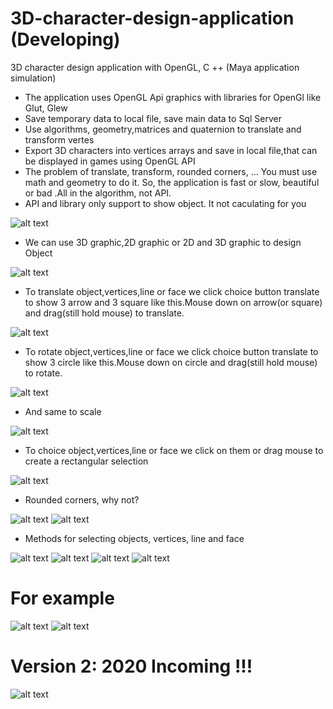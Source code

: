 # 3D-character-design-application (Developing)
3D character design application with OpenGL, C ++ (Maya application simulation)

- The application uses OpenGL Api graphics with libraries for OpenGl like Glut, Glew
- Save temporary data to local file, save main data to Sql Server
- Use algorithms, geometry,matrices and quaternion to translate and transform vertes
- Export 3D characters into vertices arrays and save in local file,that can be displayed in games using OpenGL API
- The problem of translate, transform, rounded corners, ... You must use math and geometry to do it. So, the application is fast or slow, beautiful or bad .All in the algorithm, not API.
- API and library only support to show object. It not caculating for you

![alt text](https://github.com/DavidAbraham912/3D-character-design-application/blob/master/opengl0.jpg)

- We can use 3D graphic,2D graphic or 2D and 3D graphic to design Object

![alt text](https://github.com/DavidAbraham912/3D-character-design-application/blob/master/opengl1.jpg)

- To translate object,vertices,line or face we click choice button translate to show 3 arrow and 3 square like this.Mouse down on arrow(or square) and drag(still hold mouse) to translate.

![alt text](https://github.com/DavidAbraham912/3D-character-design-application/blob/master/opengl2.jpg)


+ To rotate object,vertices,line or face we click choice button translate to show 3 circle like this.Mouse down on circle and drag(still hold mouse) to rotate.

![alt text](https://github.com/DavidAbraham912/3D-character-design-application/blob/master/opengl3.jpg)


- And same to scale

![alt text](https://github.com/DavidAbraham912/3D-character-design-application/blob/master/opengl4.jpg)


- To choice object,vertices,line or face we click on them or drag mouse to create a rectangular selection

![alt text](https://github.com/DavidAbraham912/3D-character-design-application/blob/master/opengl5.jpg)


- Rounded corners, why not?

![alt text](https://github.com/DavidAbraham912/3D-character-design-application/blob/master/opengl6.jpg)
![alt text](https://github.com/DavidAbraham912/3D-character-design-application/blob/master/opengl7.jpg)


- Methods for selecting objects, vertices, line and face

![alt text](https://github.com/DavidAbraham912/3D-character-design-application/blob/master/opengl8.jpg)
![alt text](https://github.com/DavidAbraham912/3D-character-design-application/blob/master/opengl9.jpg)
![alt text](https://github.com/DavidAbraham912/3D-character-design-application/blob/master/opengl10.jpg)
![alt text](https://github.com/DavidAbraham912/3D-character-design-application/blob/master/opengl11.jpg)



# For example

![alt text](https://github.com/DavidAbraham912/3D-character-design-application/blob/master/start.jpg)
![alt text](https://github.com/DavidAbraham912/3D-character-design-application/blob/master/end.jpg)



# Version 2: 2020 Incoming !!!

![alt text](https://github.com/DavidAbraham912/3D-character-design-application/blob/master/NewVersion.PNG)

